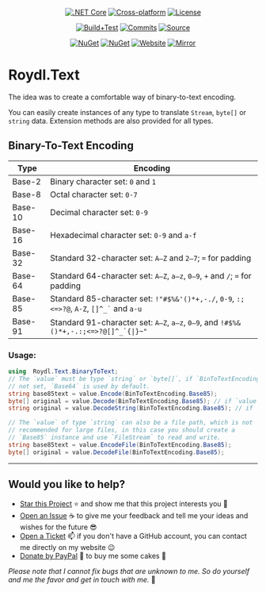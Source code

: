 <p align="center">
<a href="https://dotnet.microsoft.com/download/dotnet/5.0" rel="nofollow"><img src="https://img.shields.io/badge/core-v3.1%20or%20higher-lightgrey?style=for-the-badge&logo=dot-net&logoColor=white" title=".NET Core v3.1 LTS or higher" alt=".NET Core"></a>
<a href="https://github.com/Roydl/Text/actions"><img src="https://img.shields.io/badge/cross%E2%80%93platform-%e2%9c%94-blue?style=for-the-badge&logo=linux&logoColor=silver" title="Automatically tested with Windows 10 &amp; Ubuntu 20.04 LTS" alt="Cross-platform"></a>
<a href="https://github.com/Roydl/Text/blob/master/LICENSE.txt"><img src="https://img.shields.io/github/license/Roydl/Text?style=for-the-badge" title="Read the license terms" alt="License"></a>
</p>
<p align="center">
<a href="https://github.com/Roydl/Text/actions/workflows/dotnet.yml"><img src="https://img.shields.io/github/workflow/status/Roydl/Text/build%2Btest?style=for-the-badge&label=build%2Btest&logo=github&logoColor=silver" title="Check the last workflow results" alt="Build+Test"></a>
<a href="https://github.com/Roydl/Text/commits/master"><img src="https://img.shields.io/github/last-commit/Roydl/Text?style=for-the-badge&logo=github&logoColor=silver" title="Check the last commits" alt="Commits"></a>
<a href="https://github.com/Roydl/Text/archive/refs/heads/master.zip"><img src="https://img.shields.io/badge/download-source-important?style=for-the-badge&logo=github&logoColor=silver" title="Start downloading the &apos;master.zip&apos; file" alt="Source"></a>
</p>
<p align="center">
<a href="https://www.nuget.org/packages/Roydl.Text"><img src="https://img.shields.io/nuget/v/Roydl.Text?style=for-the-badge&logo=nuget&logoColor=silver&label=nuget" title="Check out the NuGet package page" alt="NuGet"></a>
<a href="https://www.nuget.org/packages/Roydl.Text"><img src="https://img.shields.io/nuget/dt/Roydl.Text?logo=nuget&logoColor=silver&style=for-the-badge" title="Check out the NuGet package page" alt="NuGet"></a>
<a href="https://www.si13n7.com"><img src="https://img.shields.io/website/https/www.si13n7.com?style=for-the-badge&down_color=critical&down_message=down&up_color=success&up_message=up&logo=data%3Aimage%2Fpng%3Bbase64%2CiVBORw0KGgoAAAANSUhEUgAAAA4AAAAOCAYAAAAfSC3RAAAAAXNSR0IArs4c6QAAAARnQU1BAACxjwv8YQUAAAAJcEhZcwAADsMAAA7DAcdvqGQAAAEwSURBVDhPxZJNSgNBEIXnCp5AcCO4CmaTRRaKBhdCFkGCCKLgz2Y2RiQgCiqZzmi3CG4COj0X8ApewSt4Ba%2FQ9leZGpyVG8GComtq3qv3qmeS%2Fw9nikHMd5sVn3bqLx7zom1NcW8z%2F6G9CjoPm722rPEv45EJ21vD0O30AvX12IWDvTRsrPXrnjPlUYO0u3McVpZXhch5cnguZ7vVDWfpjRAZgPqc%2BIMEgKQe9Pfr0xn%2FBqZJjAUNQKilp5cC1gHYYz8Usc3OQsTz9HZWK5BMJwFDwrbWbuIXhfhg%2FDpWuE2mK5lEgQtiz4baU14u3V09i5peiipy6qVAxFWtZiflJiq8AAiIZx1CnxpStGmEpEHDZf4r2pUd%2BMjYxomoxJofo4L%2FHqyR57OF6vEvIkm%2BAYRc%2BWd4P97CAAAAAElFTkSuQmCC" title="Visit the developer&apos;s website" alt="Website"></a>
<a href="https://www.si13n7.de"><img src="https://img.shields.io/website/https/www.si13n7.de?style=for-the-badge&down_color=critical&down_message=down&label=mirror&up_color=success&up_message=up&logo=data%3Aimage%2Fpng%3Bbase64%2CiVBORw0KGgoAAAANSUhEUgAAAA4AAAAOCAYAAAAfSC3RAAAAAXNSR0IArs4c6QAAAARnQU1BAACxjwv8YQUAAAAJcEhZcwAADsMAAA7DAcdvqGQAAAEwSURBVDhPxZJNSgNBEIXnCp5AcCO4CmaTRRaKBhdCFkGCCKLgz2Y2RiQgCiqZzmi3CG4COj0X8ApewSt4Ba%2FQ9leZGpyVG8GComtq3qv3qmeS%2Fw9nikHMd5sVn3bqLx7zom1NcW8z%2F6G9CjoPm722rPEv45EJ21vD0O30AvX12IWDvTRsrPXrnjPlUYO0u3McVpZXhch5cnguZ7vVDWfpjRAZgPqc%2BIMEgKQe9Pfr0xn%2FBqZJjAUNQKilp5cC1gHYYz8Usc3OQsTz9HZWK5BMJwFDwrbWbuIXhfhg%2FDpWuE2mK5lEgQtiz4baU14u3V09i5peiipy6qVAxFWtZiflJiq8AAiIZx1CnxpStGmEpEHDZf4r2pUd%2BMjYxomoxJofo4L%2FHqyR57OF6vEvIkm%2BAYRc%2BWd4P97CAAAAAElFTkSuQmCC" title="Visit the developer&apos;s mirror website" alt="Mirror"></a>
</p>

# Roydl.Text

The idea was to create a comfortable way of binary-to-text encoding.

You can easily create instances of any type to translate `Stream`, `byte[]` or `string` data. Extension methods are also provided for all types.


## Binary-To-Text Encoding

| Type | Encoding |
| ---- | ---- |
| Base-2 | Binary character set: `0` and `1` |
| Base-8 | Octal character set: `0-7` |
| Base-10 | Decimal character set: `0-9` |
| Base-16 | Hexadecimal character set: `0-9` and `a-f` |
| Base-32 | Standard 32-character set: `A–Z` and `2–7`; `=` for padding |
| Base-64 | Standard 64-character set: `A–Z`, `a–z`, `0–9`, `+` and `/`; `=` for padding |
| Base-85 | Standard 85-character set: `!"#$%&'()*+,-./`, `0-9`, `:;<=>?@`, `A-Z`, <code>[]^_&#96;</code> and `a-u` |
| Base-91 | Standard 91-character set: `A–Z`, `a–z`, `0–9`, and <code>!&#35;$%&amp;()*+,-.:;&lt;=&gt;?@[]^_&#96;{&#124;}~&quot;</code> |


### Usage:
```cs
using  Roydl.Text.BinaryToText;
// The `value` must be type `string` or `byte[]`, if `BinToTextEncoding` is
// not set, `Base64` is used by default.
string base85text = value.Encode(BinToTextEncoding.Base85);
byte[] original = value.Decode(BinToTextEncoding.Base85); // if `value` to decode is `byte[]`
string original = value.DecodeString(BinToTextEncoding.Base85); // if `value` to decode is `string`

// The `value` of type `string` can also be a file path, which is not
// recommended for large files, in this case you should create a
// `Base85` instance and use `FileStream` to read and write. 
string base85text = value.EncodeFile(BinToTextEncoding.Base85);
byte[] original = value.DecodeFile(BinToTextEncoding.Base85);
```


---


## Would you like to help?

- [Star this Project](https://github.com/Roydl/Text/stargazers) :star: and show me that this project interests you :hugs:
- [Open an Issue](https://github.com/Roydl/Text/issues/new) :coffee: to give me your feedback and tell me your ideas and wishes for the future :sunglasses:
- [Open a Ticket](https://www.si13n7.com/?page=contact) :mailbox: if you don't have a GitHub account, you can contact me directly on my website :wink:
- [Donate by PayPal](https://paypal.me/si13n7/) :money_with_wings: to buy me some cakes :cake:

_Please note that I cannot fix bugs that are unknown to me. So do yourself and me the favor and get in touch with me._ :face_with_head_bandage: